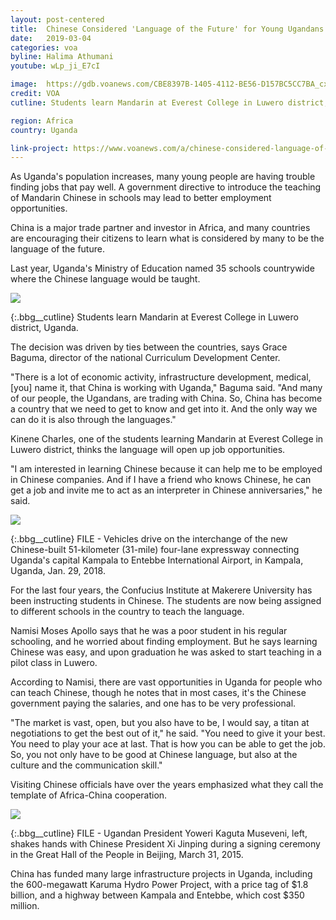 ```yaml
---
layout: post-centered
title:  Chinese Considered 'Language of the Future' for Young Ugandans
date:   2019-03-04
categories: voa
byline: Halima Athumani
youtube: wLp_ji_E7cI

image:  https://gdb.voanews.com/CBE8397B-1405-4112-BE56-D157BC5CC7BA_cx0_cy11_cw0_w1023_r1_s.jpg
credit: VOA
cutline: Students learn Mandarin at Everest College in Luwero district, Uganda.

region: Africa
country: Uganda

link-project: https://www.voanews.com/a/chinese-considered-language-of-future-for-young-ugandans/4812973.html
---
```


As Uganda's population increases, many young people are having trouble finding jobs that pay well. A government directive to introduce the teaching of Mandarin Chinese in schools may lead to better employment opportunities.

China is a major trade partner and investor in Africa, and many countries are encouraging their citizens to learn what is considered by many to be the language of the future.

Last year, Uganda's Ministry of Education named 35 schools countrywide where the Chinese language would be taught.


<div><img src="https://gdb.voanews.com/CBE8397B-1405-4112-BE56-D157BC5CC7BA_w740_r1_s.jpg"/></div>

{:.bbg__cutline}
Students learn Mandarin at Everest College in Luwero district, Uganda.


The decision was driven by ties between the countries, says Grace Baguma, director of the national Curriculum Development Center.

"There is a lot of economic activity, infrastructure development, medical, [you] name it, that China is working with Uganda," Baguma said. "And many of our people, the Ugandans, are trading with China. So, China has become a country that we need to get to know and get into it. And the only way we can do it is also through the languages."

Kinene Charles, one of the students learning Mandarin at Everest College in Luwero district, thinks the language will open up job opportunities.

"I am interested in learning Chinese because it can help me to be employed in Chinese companies. And if I have a friend who knows Chinese, he can get a job and invite me to act as an interpreter in Chinese anniversaries," he said.






<div><img src="https://gdb.voanews.com/155DCF4F-76E3-40A5-9C3B-49361C27BAF8_w740_r0_s.jpg"/></div>

{:.bbg__cutline}
FILE - Vehicles drive on the interchange of the new Chinese-built 51-kilometer (31-mile) four-lane expressway connecting Uganda's capital Kampala to Entebbe International Airport, in Kampala, Uganda, Jan. 29, 2018.



For the last four years, the Confucius Institute at Makerere University has been instructing students in Chinese. The students are now being assigned to different schools in the country to teach the language.

Namisi Moses Apollo says that he was a poor student in his regular schooling, and he worried about finding employment. But he says learning Chinese was easy, and upon graduation he was asked to start teaching in a pilot class in Luwero.

According to Namisi, there are vast opportunities in Uganda for people who can teach Chinese, though he notes that in most cases, it's the Chinese government paying the salaries, and one has to be very professional.

"The market is vast, open, but you also have to be, I would say, a titan at negotiations to get the best out of it," he said. "You need to give it your best. You need to play your ace at last. That is how you can be able to get the job. So, you not only have to be good at Chinese language, but also at the culture and the communication skill."

Visiting Chinese officials have over the years emphasized what they call the template of Africa-China cooperation.


<div><img src="https://gdb.voanews.com/1ACBCAA6-874F-4B83-9FC0-CE1B41C69287_cx12_cy25_cw75_w740_r0_s.jpg"/></div>

{:.bbg__cutline}
FILE - Ugandan President Yoweri Kaguta Museveni, left, shakes hands with Chinese President Xi Jinping during a signing ceremony in the Great Hall of the People in Beijing, March 31, 2015.



China has funded many large infrastructure projects in Uganda, including the 600-megawatt Karuma Hydro Power Project, with a price tag of $1.8 billion, and a highway between Kampala and Entebbe, which cost $350 million.